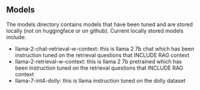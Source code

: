 ## Models
The models directory contains models that have been tuned and are stored locally (not on huggingface or on github). Current locally stored models include:
- llama-2-chat-retrieval-w-context: this is llama 2 7b chat which has been instruction tuned on the retrieval questions that INCLUDE RAG context
- llama-2-retrieval-w-context: this is llama 2 7b pretrained which has been instruction tuned on the retrieval questions that INCLUDE RAG context
- llama-7-int4-dolly: this is llama instruction tuned on the dolly dataset